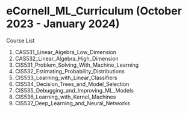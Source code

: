 # eCornell_ML_Curriculum  (October 2023 - January 2024)

Course List

1. CAS531_Linear_Algebra_Low_Dimension
2. CAS532_Linear_Algebra_High_Dimension
3. CIS531_Problem_Solving_With_Machine_Learning
4. CIS532_Estimating_Probability_Distributions
5. CIS533_Learning_with_Linear_Classifiers
6. CIS534_Decision_Trees_and_Model_Selection
7. CIS535_Debugging_and_Improving_ML_Models
8. CIS536_Learning_with_Kernel_Machines
9. CIS537_Deep_Learning_and_Neural_Networks
